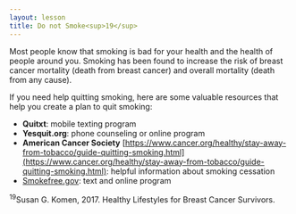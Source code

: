 ```yaml
---
layout: lesson
title: Do not Smoke<sup>19</sup>
---
```


Most people know that smoking is bad for your health and the health of people around you. Smoking has been found to increase the risk of breast cancer mortality (death from breast cancer) and overall mortality (death from any cause). 

If you need help quitting smoking, here are some valuable resources that help you create a plan to quit smoking: 

* **Quitxt**: mobile texting program
* **Yesquit.org**: phone counseling or online program
* **American Cancer Society** [https://www.cancer.org/healthy/stay-away-from-tobacco/guide-quitting-smoking.html](https://www.cancer.org/healthy/stay-away-from-tobacco/guide-quitting-smoking.html): helpful information about smoking cessation
* [Smokefree.gov](https://smokefree.gov/): text and online program 

<sup>19</sup>Susan G. Komen, 2017. Healthy Lifestyles for Breast Cancer Survivors.